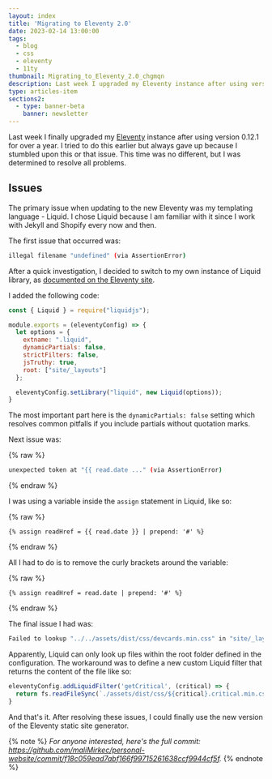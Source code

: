 ```yaml
---
layout: index
title: 'Migrating to Eleventy 2.0'
date: 2023-02-14 13:00:00
tags:
  - blog
  - css
  - eleventy
  - 11ty
thumbnail: Migrating_to_Eleventy_2.0_chgmqn
description: Last week I upgraded my Eleventy instance after using version 0.12.1 for over a year. I was determined to resolve and document all problems during the process.
type: articles-item
sections2:
  - type: banner-beta
    banner: newsletter
---
```


Last week I finally upgraded my [Eleventy](https://www.11ty.dev/) instance after using version 0.12.1 for over a year. I tried to do this earlier but always gave up because I stumbled upon this or that issue. This time was no different, but I was determined to resolve all problems.

## Issues

The primary issue when updating to the new Eleventy was my templating language - Liquid. I chose Liquid because I am familiar with it since I work with Jekyll and Shopify every now and then.

The first issue that occurred was:

```bash
illegal filename "undefined" (via AssertionError)
```

After a quick investigation, I decided to switch to my own instance of Liquid library, as [documented on the Eleventy site](https://www.11ty.dev/docs/languages/liquid/#optional-set-your-own-library-instance).

I added the following code:

```js
const { Liquid } = require("liquidjs");

module.exports = (eleventyConfig) => {
  let options = {
    extname: ".liquid",
    dynamicPartials: false,
    strictFilters: false,
    jsTruthy: true,
    root: ["site/_layouts"]
  };

  eleventyConfig.setLibrary("liquid", new Liquid(options));
}
```

The most important part here is the `dynamicPartials: false` setting which resolves common pitfalls if you include partials without quotation marks.

Next issue was:

{% raw %}
```bash
unexpected token at "{{ read.date ..." (via AssertionError)
```
{% endraw %}

I was using a variable inside the `assign` statement in Liquid, like so:

{% raw %}
```liquid
{% assign readHref = {{ read.date }} | prepend: '#' %}
```
{% endraw %}

All I had to do is to remove the curly brackets around the variable:

{% raw %}
```liquid
{% assign readHref = read.date | prepend: '#' %}
```
{% endraw %}

The final issue I had was:

```bash
Failed to lookup "../../assets/dist/css/devcards.min.css" in "site/_layouts" (via Error)
```

Apparently, Liquid can only look up files within the root folder defined in the configuration. The workaround was to define a new custom Liquid filter that returns the content of the file like so:

```js
eleventyConfig.addLiquidFilter('getCritical', (critical) => {
  return fs.readFileSync(`./assets/dist/css/${critical}.critical.min.css`)
}
```

And that's it. After resolving these issues, I could finally use the new version of the Eleventy static site generator.

{% note %}
_For anyone interested, here's the full commit: <https://github.com/maliMirkec/personal-website/commit/f18c059ead7abf166f99715261638ccf9944cf5f>._
{% endnote %}
